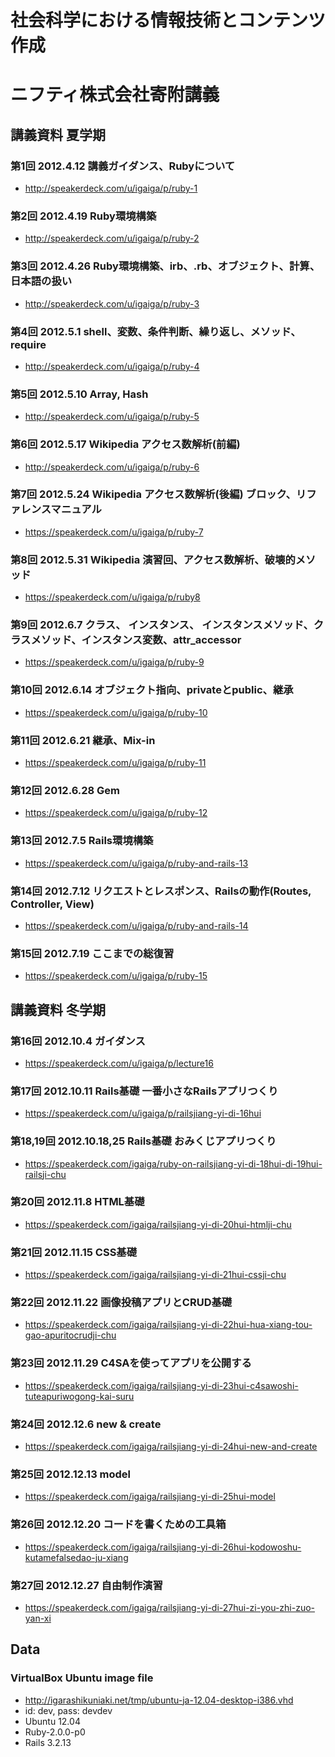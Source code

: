 # 社会科学における情報技術とコンテンツ作成
# ニフティ株式会社寄附講義

## 講義資料 夏学期
### 第1回 2012.4.12 講義ガイダンス、Rubyについて
- http://speakerdeck.com/u/igaiga/p/ruby-1

### 第2回 2012.4.19 Ruby環境構築
- http://speakerdeck.com/u/igaiga/p/ruby-2

### 第3回 2012.4.26 Ruby環境構築、irb、.rb、オブジェクト、計算、日本語の扱い
- http://speakerdeck.com/u/igaiga/p/ruby-3

### 第4回 2012.5.1 shell、変数、条件判断、繰り返し、メソッド、require
- http://speakerdeck.com/u/igaiga/p/ruby-4

### 第5回 2012.5.10 Array, Hash
- http://speakerdeck.com/u/igaiga/p/ruby-5

### 第6回 2012.5.17 Wikipedia アクセス数解析(前編)
- http://speakerdeck.com/u/igaiga/p/ruby-6

### 第7回 2012.5.24 Wikipedia アクセス数解析(後編) ブロック、リファレンスマニュアル
- https://speakerdeck.com/u/igaiga/p/ruby-7

### 第8回 2012.5.31 Wikipedia 演習回、アクセス数解析、破壊的メソッド
- https://speakerdeck.com/u/igaiga/p/ruby8

### 第9回 2012.6.7 クラス、 インスタンス、 インスタンスメソッド、クラスメソッド、インスタンス変数、attr_accessor
- https://speakerdeck.com/u/igaiga/p/ruby-9

### 第10回 2012.6.14 オブジェクト指向、privateとpublic、継承
- https://speakerdeck.com/u/igaiga/p/ruby-10

### 第11回 2012.6.21 継承、Mix-in
- https://speakerdeck.com/u/igaiga/p/ruby-11

### 第12回 2012.6.28 Gem
- https://speakerdeck.com/u/igaiga/p/ruby-12

### 第13回 2012.7.5 Rails環境構築
- https://speakerdeck.com/u/igaiga/p/ruby-and-rails-13

### 第14回 2012.7.12 リクエストとレスポンス、Railsの動作(Routes, Controller, View)
- https://speakerdeck.com/u/igaiga/p/ruby-and-rails-14

### 第15回 2012.7.19 ここまでの総復習
- https://speakerdeck.com/u/igaiga/p/ruby-15

## 講義資料 冬学期

### 第16回 2012.10.4 ガイダンス
- https://speakerdeck.com/u/igaiga/p/lecture16

### 第17回 2012.10.11 Rails基礎 一番小さなRailsアプリつくり
- https://speakerdeck.com/u/igaiga/p/railsjiang-yi-di-16hui

### 第18,19回 2012.10.18,25 Rails基礎 おみくじアプリつくり
- https://speakerdeck.com/igaiga/ruby-on-railsjiang-yi-di-18hui-di-19hui-railsji-chu

### 第20回 2012.11.8 HTML基礎
- https://speakerdeck.com/igaiga/railsjiang-yi-di-20hui-htmlji-chu

### 第21回 2012.11.15 CSS基礎
- https://speakerdeck.com/igaiga/railsjiang-yi-di-21hui-cssji-chu

### 第22回 2012.11.22 画像投稿アプリとCRUD基礎
- https://speakerdeck.com/igaiga/railsjiang-yi-di-22hui-hua-xiang-tou-gao-apuritocrudji-chu

### 第23回 2012.11.29 C4SAを使ってアプリを公開する
- https://speakerdeck.com/igaiga/railsjiang-yi-di-23hui-c4sawoshi-tuteapuriwogong-kai-suru

### 第24回 2012.12.6 new & create
- https://speakerdeck.com/igaiga/railsjiang-yi-di-24hui-new-and-create

### 第25回 2012.12.13 model
- https://speakerdeck.com/igaiga/railsjiang-yi-di-25hui-model

### 第26回 2012.12.20 コードを書くための工具箱
- https://speakerdeck.com/igaiga/railsjiang-yi-di-26hui-kodowoshu-kutamefalsedao-ju-xiang

### 第27回 2012.12.27 自由制作演習
- https://speakerdeck.com/igaiga/railsjiang-yi-di-27hui-zi-you-zhi-zuo-yan-xi


## Data
### VirtualBox Ubuntu image file
- http://igarashikuniaki.net/tmp/ubuntu-ja-12.04-desktop-i386.vhd
- id: dev, pass: devdev
- Ubuntu 12.04
- Ruby-2.0.0-p0
- Rails 3.2.13
